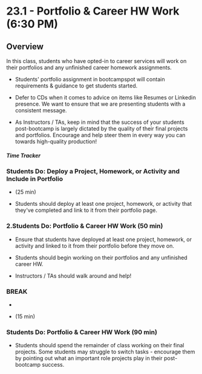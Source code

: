 # 23.1 - Portfolio & Career HW Work (6:30 PM)

## Overview

In this class, students who have opted-in to career services will work on their portfolios and any unfinished career homework assignments.

- Students' portfolio assignment in bootcampspot will contain requirements & guidance to get students started.

- Defer to CDs when it comes to advice on items like Resumes or Linkedin presence. We want to ensure that we are presenting students with a consistent message.

- As Instructors / TAs, keep in mind that the success of your students post-bootcamp is largely dictated by the quality of their final projects and portfolios. Encourage and help steer them in every way you can towards high-quality production!

##### Time Tracker

### Students Do: Deploy a Project, Homework, or Activity and Include in Portfolio

- (25 min)

* Students should deploy at least one project, homework, or activity that they've completed and link to it from their portfolio page.

### 2.Students Do: Portfolio & Career HW Work (50 min)

- Ensure that students have deployed at least one project, homework, or activity and linked to it from their portfolio before they move on.

- Students should begin working on their portfolios and any unfinished career HW.

- Instructors / TAs should walk around and help!

### BREAK

-

- (15 min)

### Students Do: Portfolio & Career HW Work (90 min)

- Students should spend the remainder of class working on their final projects. Some students may struggle to switch tasks - encourage them by pointing out what an important role projects play in their post-bootcamp success.
